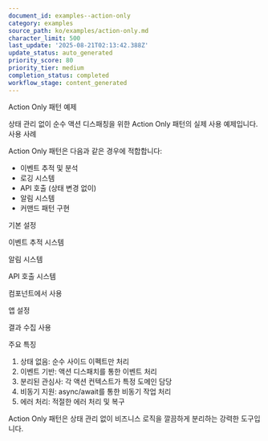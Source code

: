 ```yaml
---
document_id: examples--action-only
category: examples
source_path: ko/examples/action-only.md
character_limit: 500
last_update: '2025-08-21T02:13:42.388Z'
update_status: auto_generated
priority_score: 80
priority_tier: medium
completion_status: completed
workflow_stage: content_generated
---
```

Action Only 패턴 예제

상태 관리 없이 순수 액션 디스패칭을 위한 Action Only 패턴의 실제 사용 예제입니다. 사용 사례

Action Only 패턴은 다음과 같은 경우에 적합합니다:
- 이벤트 추적 및 분석
- 로깅 시스템
- API 호출 (상태 변경 없이)
- 알림 시스템
- 커맨드 패턴 구현

기본 설정

이벤트 추적 시스템

알림 시스템

API 호출 시스템

컴포넌트에서 사용

앱 설정

결과 수집 사용

주요 특징

1. 상태 없음: 순수 사이드 이펙트만 처리
2. 이벤트 기반: 액션 디스패치를 통한 이벤트 처리
3. 분리된 관심사: 각 액션 컨텍스트가 특정 도메인 담당
4. 비동기 지원: async/await를 통한 비동기 작업 처리
5. 에러 처리: 적절한 에러 처리 및 복구

Action Only 패턴은 상태 관리 없이 비즈니스 로직을 깔끔하게 분리하는 강력한 도구입니다.
